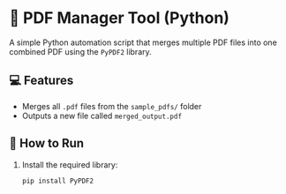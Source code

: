 # 🧾 PDF Manager Tool (Python)

A simple Python automation script that merges multiple PDF files into one combined PDF using the `PyPDF2` library.

## 💻 Features
- Merges all `.pdf` files from the `sample_pdfs/` folder
- Outputs a new file called `merged_output.pdf`

## 🧪 How to Run
1. Install the required library:
   ```bash
   pip install PyPDF2

